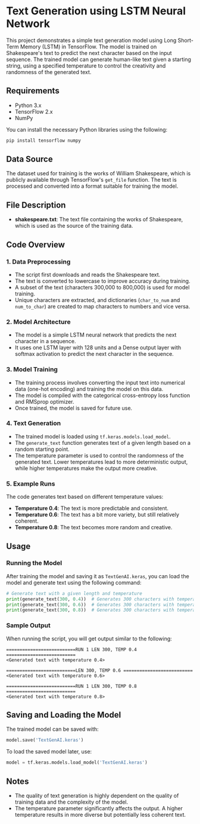 # Text Generation using LSTM Neural Network

This project demonstrates a simple text generation model using Long Short-Term Memory (LSTM) in TensorFlow. The model is trained on Shakespeare's text to predict the next character based on the input sequence. The trained model can generate human-like text given a starting string, using a specified temperature to control the creativity and randomness of the generated text.

## Requirements

- Python 3.x
- TensorFlow 2.x
- NumPy

You can install the necessary Python libraries using the following:

```bash
pip install tensorflow numpy
```

## Data Source

The dataset used for training is the works of William Shakespeare, which is publicly available through TensorFlow's `get_file` function. The text is processed and converted into a format suitable for training the model.

## File Description

- **shakespeare.txt**: The text file containing the works of Shakespeare, which is used as the source of the training data.

## Code Overview

### 1. Data Preprocessing

- The script first downloads and reads the Shakespeare text.
- The text is converted to lowercase to improve accuracy during training.
- A subset of the text (characters 300,000 to 800,000) is used for model training.
- Unique characters are extracted, and dictionaries (`char_to_num` and `num_to_char`) are created to map characters to numbers and vice versa.

### 2. Model Architecture

- The model is a simple LSTM neural network that predicts the next character in a sequence.
- It uses one LSTM layer with 128 units and a Dense output layer with softmax activation to predict the next character in the sequence.

### 3. Model Training

- The training process involves converting the input text into numerical data (one-hot encoding) and training the model on this data.
- The model is compiled with the categorical cross-entropy loss function and RMSprop optimizer.
- Once trained, the model is saved for future use.

### 4. Text Generation

- The trained model is loaded using `tf.keras.models.load_model`.
- The `generate_text` function generates text of a given length based on a random starting point.
- The temperature parameter is used to control the randomness of the generated text. Lower temperatures lead to more deterministic output, while higher temperatures make the output more creative.

### 5. Example Runs

The code generates text based on different temperature values:

- **Temperature 0.4**: The text is more predictable and consistent.
- **Temperature 0.6**: The text has a bit more variety, but still relatively coherent.
- **Temperature 0.8**: The text becomes more random and creative.

## Usage

### Running the Model

After training the model and saving it as `TextGenAI.keras`, you can load the model and generate text using the following command:

```python
# Generate text with a given length and temperature
print(generate_text(300, 0.4))  # Generates 300 characters with temperature 0.4
print(generate_text(300, 0.6))  # Generates 300 characters with temperature 0.6
print(generate_text(300, 0.8))  # Generates 300 characters with temperature 0.8
```

### Sample Output

When running the script, you will get output similar to the following:

```
==========================RUN 1 LEN 300, TEMP 0.4 ==========================
<Generated text with temperature 0.4>

==========================LEN 300, TEMP 0.6 ==========================
<Generated text with temperature 0.6>

==========================RUN 1 LEN 300, TEMP 0.8 ==========================
<Generated text with temperature 0.8>
```

## Saving and Loading the Model

The trained model can be saved with:

```python
model.save('TextGenAI.keras')
```

To load the saved model later, use:

```python
model = tf.keras.models.load_model('TextGenAI.keras')
```

## Notes

- The quality of text generation is highly dependent on the quality of training data and the complexity of the model.
- The temperature parameter significantly affects the output. A higher temperature results in more diverse but potentially less coherent text.
